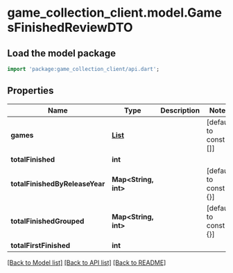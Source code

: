 # game_collection_client.model.GamesFinishedReviewDTO

## Load the model package
```dart
import 'package:game_collection_client/api.dart';
```

## Properties
Name | Type | Description | Notes
------------ | ------------- | ------------- | -------------
**games** | [**List<GameFinishedReviewDTO>**](GameFinishedReviewDTO.md) |  | [default to const []]
**totalFinished** | **int** |  | 
**totalFinishedByReleaseYear** | **Map<String, int>** |  | [default to const {}]
**totalFinishedGrouped** | **Map<String, int>** |  | [default to const {}]
**totalFirstFinished** | **int** |  | 

[[Back to Model list]](../README.md#documentation-for-models) [[Back to API list]](../README.md#documentation-for-api-endpoints) [[Back to README]](../README.md)


